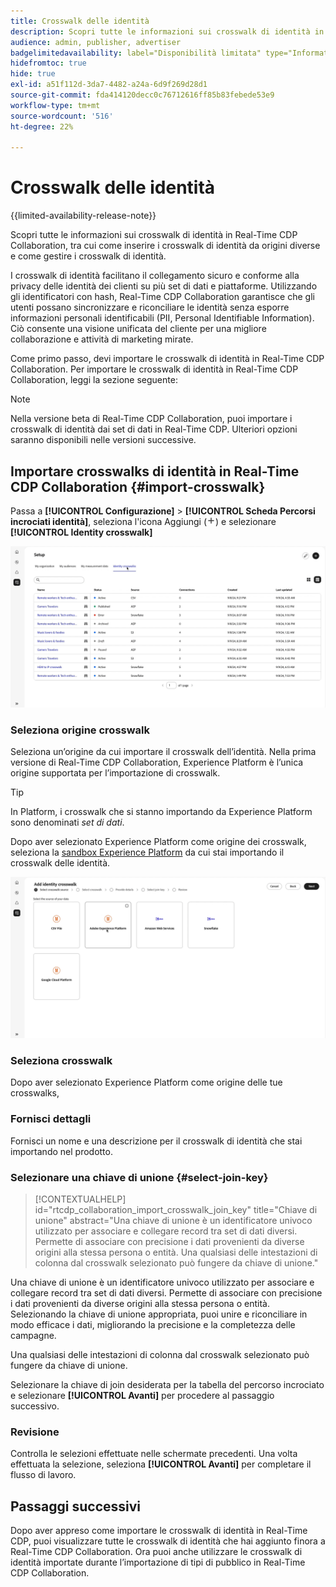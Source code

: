 ```yaml
---
title: Crosswalk delle identità
description: Scopri tutte le informazioni sui crosswalk di identità in Real-Time CDP Collaboration, tra cui come inserire i crosswalk di identità da origini diverse e come gestirli
audience: admin, publisher, advertiser
badgelimitedavailability: label="Disponibilità limitata" type="Informative" url="https://helpx.adobe.com/legal/product-descriptions/real-time-customer-data-platform-collaboration.html newtab=true"
hidefromtoc: true
hide: true
exl-id: a51f112d-3da7-4482-a24a-6d9f269d28d1
source-git-commit: fda414120decc0c76712616ff85b83febede53e9
workflow-type: tm+mt
source-wordcount: '516'
ht-degree: 22%

---
```


# Crosswalk delle identità

{{limited-availability-release-note}}

Scopri tutte le informazioni sui crosswalk di identità in Real-Time CDP Collaboration, tra cui come inserire i crosswalk di identità da origini diverse e come gestire i crosswalk di identità.

I crosswalk di identità facilitano il collegamento sicuro e conforme alla privacy delle identità dei clienti su più set di dati e piattaforme. Utilizzando gli identificatori con hash, Real-Time CDP Collaboration garantisce che gli utenti possano sincronizzare e riconciliare le identità senza esporre informazioni personali identificabili (PII, Personal Identifiable Information). Ciò consente una visione unificata del cliente per una migliore collaborazione e attività di marketing mirate.

<!--
In Real-Time CDP Collaboration, use identity crosswalks alongside your audiences by [TODO] insert material here. 
-->


Come primo passo, devi importare le crosswalk di identità in Real-Time CDP Collaboration. Per importare le crosswalk di identità in Real-Time CDP Collaboration, leggi la sezione seguente:

>[!NOTE]
>
>Nella versione beta di Real-Time CDP Collaboration, puoi importare i crosswalk di identità dai set di dati in Real-Time CDP. Ulteriori opzioni saranno disponibili nelle versioni successive.

## Importare crosswalks di identità in Real-Time CDP Collaboration {#import-crosswalk}

Passa a **[!UICONTROL Configurazione]** > **[!UICONTROL Scheda Percorsi incrociati identità]**, seleziona l&#39;icona Aggiungi (![Icona Aggiungi.](/help/assets/icons/plus.png)) e selezionare **[!UICONTROL Identity crosswalk]**

![Registrazione di come accedere alla schermata per aggiungere crosswalks di identità](/help/assets/setup/identity-crosswalks/import-identity-crosswalk.gif)

### Seleziona origine crosswalk

Seleziona un’origine da cui importare il crosswalk dell’identità. Nella prima versione di Real-Time CDP Collaboration, Experience Platform è l’unica origine supportata per l’importazione di crosswalk.

>[!TIP]
>
>In Platform, i crosswalk che si stanno importando da Experience Platform sono denominati *set di dati*.

Dopo aver selezionato Experience Platform come origine dei crosswalk, seleziona la [sandbox Experience Platform](https://experienceleague.adobe.com/it/docs/experience-platform/sandbox/home) da cui stai importando il crosswalk delle identità.

![Registrazione della modalità di selezione di un&#39;origine del crosswalk](/help/assets/setup/identity-crosswalks/select-crosswalk-source.gif)

### Seleziona crosswalk

Dopo aver selezionato Experience Platform come origine delle tue crosswalks,

### Fornisci dettagli

Fornisci un nome e una descrizione per il crosswalk di identità che stai importando nel prodotto.

### Selezionare una chiave di unione {#select-join-key}

>[!CONTEXTUALHELP]
>id="rtcdp_collaboration_import_crosswalk_join_key"
>title="Chiave di unione"
>abstract="Una chiave di unione è un identificatore univoco utilizzato per associare e collegare record tra set di dati diversi. Permette di associare con precisione i dati provenienti da diverse origini alla stessa persona o entità. Una qualsiasi delle intestazioni di colonna dal crosswalk selezionato può fungere da chiave di unione."

Una chiave di unione è un identificatore univoco utilizzato per associare e collegare record tra set di dati diversi. Permette di associare con precisione i dati provenienti da diverse origini alla stessa persona o entità. Selezionando la chiave di unione appropriata, puoi unire e riconciliare in modo efficace i dati, migliorando la precisione e la completezza delle campagne.

Una qualsiasi delle intestazioni di colonna dal crosswalk selezionato può fungere da chiave di unione.

Selezionare la chiave di join desiderata per la tabella del percorso incrociato e selezionare **[!UICONTROL Avanti]** per procedere al passaggio successivo.

### Revisione

Controlla le selezioni effettuate nelle schermate precedenti. Una volta effettuata la selezione, seleziona **[!UICONTROL Avanti]** per completare il flusso di lavoro.

## Passaggi successivi

Dopo aver appreso come importare le crosswalk di identità in Real-Time CDP, puoi visualizzare tutte le crosswalk di identità che hai aggiunto finora a Real-Time CDP Collaboration. Ora puoi anche utilizzare le crosswalk di identità importate durante l’importazione di tipi di pubblico in Real-Time CDP Collaboration.
